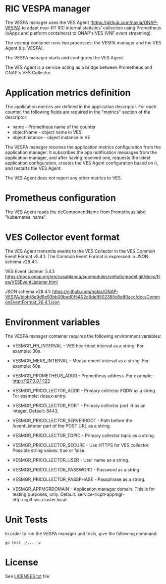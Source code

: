 # RIC VESPA manager

The VESPA manager uses the VES Agent (https://github.com/nokia/ONAP-VESPA)
to adapt near-RT RIC internal statistics' collection using Prometheus 
(xApps and platform containers) to ONAP's VES (VNF event streaming).

The vesmgr container runs two processes: the VESPA manager and the VES
Agent (i.s. VESPA).

The VESPA manager starts and configures the VES Agent.

The VES Agent is a service acting as a bridge between Prometheus and 
ONAP's VES Collector.

# Application metrics definition

The application metrics are defined in the application descriptor.
For each counter, the following fields are required in the "metrics" 
section of the descriptor:

* name - Prometheus name of the counter
* objectName - object name in VES
* objectInstance - object instance in VE

The VESPA manager receives the application metrics configuration from the
application manager. It subscribes the app notification messages from the 
application manager, and after having received one, requests the latest
application configuration, creates the VES Agent configuration based on it,
and restarts the VES Agent.

The VES Agent does not report any other metrics to VES.

# Prometheus configuration

The VES Agent reads the ricComponentName from Prometheus label
"kubernetes_name".

# VES Collector event format

The VES Agent transmits events to the VES Collector in the 
VES Common Event Format v5.4.1. 
The Common Event Format is expressed in JSON schema v28.4.1.

VES Event Listener 5.4.1:
<https://docs.onap.org/en/casablanca/submodules/vnfsdk/model.git/docs/files/VESEventListener.html>

JSON schema v28.4.1:
<https://github.com/nokia/ONAP-VESPA/blob/8e9d9e93bb00bed0f5402c9de9502385d5e80acc/doc/CommonEventFormat_28.4.1.json>

# Environment variables

The VESPA manager container requires the following environment variables:

* VESMGR_HB_INTERVAL - VES heartbeat interval as a string. For example: 30s.
* VESMGR_MEAS_INTERVAL - Measurement interval as a string. For example: 60s.
* VESMGR_PROMETHEUS_ADDR - Prometheus address. For example: http://127.0.0.1:123


* VESMGR_PRICOLLECTOR_ADDR - Primary collector FQDN as a string. For example: ricaux-entry.
* VESMGR_PRICOLLECTOR_PORT - Primary collector port id as an integer. Default: 8443.
* VESMGR_PRICOLLECTOR_SERVERROOT - Path before the /eventListener part of the POST URL as a string.
* VESMGR_PRICOLLECTOR_TOPIC - Primary collector topic as a string.
* VESMGR_PRICOLLECTOR_SECURE - Use HTTPS for VES collector. Possible string values: true or false.
* VESMGR_PRICOLLECTOR_USER - User name as a string.
* VESMGR_PRICOLLECTOR_PASSWORD - Password as a string.
* VESMGR_PRICOLLECTOR_PASSPHASE - Passphrase as a string.


* VESMGR_APPMGRDOMAIN - Application manager domain. This is for testing purposes, only. Default: service-ricplt-appmgr-http.ricplt.svc.cluster.local.

# Unit Tests

In order to run the VESPA manager unit tests, give the following command:

```
go test ./... -v
```

# License

See [LICENSES.txt](LICENSES.txt) file.
